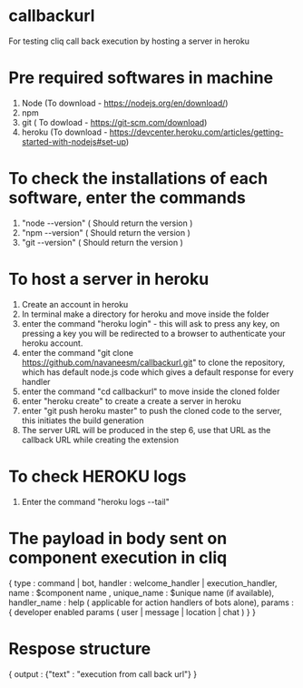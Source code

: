 # callbackurl
For testing cliq call back execution by hosting a server in heroku

# Pre required softwares in machine 
1. Node (To download - https://nodejs.org/en/download/)
2. npm	
3. git ( To dowload - https://git-scm.com/download)
4. heroku (To download - https://devcenter.heroku.com/articles/getting-started-with-nodejs#set-up)

# To check the installations of each software, enter the commands 
1. "node --version"     ( Should return the version )
2. "npm --version"      ( Should return the version )
3. "git --version"      ( Should return the version )

# To host a server in heroku
1. Create an account in heroku
2. In terminal make a directory for heroku and move inside the folder
3. enter the command "heroku login" - this will ask to press any key, 
on pressing a key you will be redirected to a browser to authenticate your heroku account.
4. enter the command "git clone https://github.com/navaneesm/callbackurl.git" to clone the repository, 
which has default node.js code which gives a default response for every handler
5. enter the command "cd callbackurl" to move inside the cloned folder
6. enter "heroku create" to create a create a server in heroku
7. enter "git push heroku master" to push the cloned code to the server, this initiates the build generation
8. The server URL will be produced in the step 6, use that URL as the callback URL while creating the extension

# To check HEROKU logs 
1. Enter the command "heroku logs --tail"

# The payload in body sent on component execution in cliq 
{
  type : command | bot,
	handler : welcome_handler | execution_handler,
  name : $component name ,
	unique_name : $unique name (if available),
  handler_name : help ( applicable for action handlers of bots alone),
  params : { developer enabled params ( user | message | location | chat ) }
}

# Respose structure 
{
  output : {"text" : "execution from call back url"}
}
